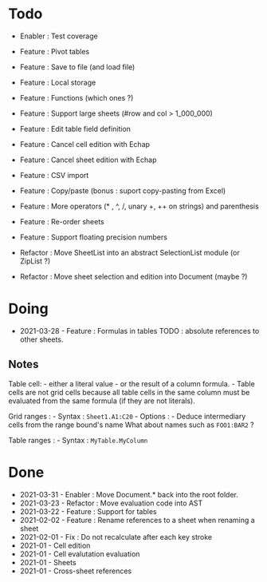 Todo
====

- Enabler : Test coverage
- Feature : Pivot tables
- Feature : Save to file (and load file)
- Feature : Local storage
- Feature : Functions (which ones ?)
- Feature : Support large sheets (#row and col > 1_000_000)
- Feature : Edit table field definition
- Feature : Cancel cell edition with Echap
- Feature : Cancel sheet edition with Echap
- Feature : CSV import
- Feature : Copy/paste (bonus : suport copy-pasting from Excel)
- Feature : More operators (* , ^, /, unary +, ++ on strings) and parenthesis 
- Feature : Re-order sheets
- Feature : Support floating precision numbers

- Refactor : Move SheetList into an abstract SelectionList module (or ZipList ?)
- Refactor : Move sheet selection and edition into Document (maybe ?)

Doing
=====

- 2021-03-28 - Feature : Formulas in tables
    TODO : absolute references to other sheets.

Notes
-----

Table cell:
    - either a literal value
    - or the result of a column formula.
    - Table cells are not grid cells because all table cells in the same column must be evaluated from the same formula (if they are not literals).


Grid ranges :
    - Syntax : `Sheet1.A1:C20`
    - Options :
        - Deduce intermediary cells from the range bound's name
            What about names such as `FOO1:BAR2` ?

Table ranges :
    - Syntax : `MyTable.MyColumn`


Done
====

- 2021-03-31 - Enabler : Move Document.* back into the root folder.
- 2021-03-23 - Refactor : Move evaluation code into AST
- 2021-03-22 - Feature : Support for tables
- 2021-02-02 - Feature : Rename references to a sheet when renaming a sheet
- 2021-02-01 - Fix : Do not recalculate after each key stroke
- 2021-01 - Cell edition
- 2021-01 - Cell evalutation evaluation
- 2021-01 - Sheets
- 2021-01 - Cross-sheet references